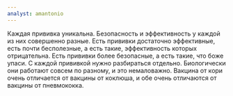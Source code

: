 ```yaml
---
analyst: amantonio
---
```


Каждая прививка уникальна. Безопасность и эффективность у каждой из них совершенно разные. Есть прививки достаточно эффективные, есть почти бесполезные, а есть такие, эффективность которых отрицательна. Есть прививки более безопасные, а есть такие, что боже упаси.
С каждой прививкой нужно разбираться отдельно. Биологически они работают совсем по разному, и это немаловажно. Вакцина от кори очень отличается от вакцины от коклюша, и обе очень отличаются от вакцины от пневмококка.
